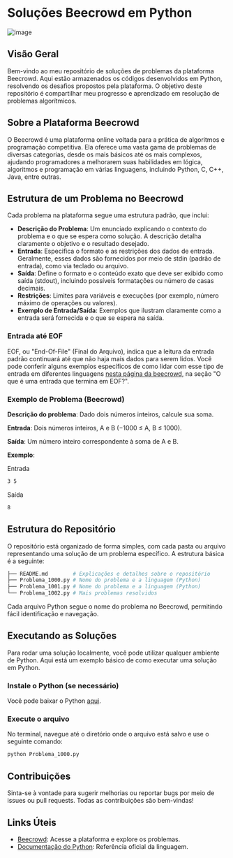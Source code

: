 # Soluções Beecrowd em Python
![image](https://github.com/user-attachments/assets/fd8e1502-54d5-4488-a0b3-e4a066e4b87f)

## Visão Geral

Bem-vindo ao meu repositório de soluções de problemas da plataforma Beecrowd. Aqui estão armazenados os códigos desenvolvidos em Python, resolvendo os desafios propostos pela plataforma. O objetivo deste repositório é compartilhar meu progresso e aprendizado em resolução de problemas algorítmicos.

## Sobre a Plataforma Beecrowd

O Beecrowd é uma plataforma online voltada para a prática de algoritmos e programação competitiva. Ela oferece uma vasta gama de problemas de diversas categorias, desde os mais básicos até os mais complexos, ajudando programadores a melhorarem suas habilidades em lógica, algoritmos e programação em várias linguagens, incluindo Python, C, C++, Java, entre outras.

## Estrutura de um Problema no Beecrowd

Cada problema na plataforma segue uma estrutura padrão, que inclui:

- **Descrição do Problema**: Um enunciado explicando o contexto do problema e o que se espera como solução. A descrição detalha claramente o objetivo e o resultado desejado.
- **Entrada**: Especifica o formato e as restrições dos dados de entrada. Geralmente, esses dados são fornecidos por meio de stdin (padrão de entrada), como via teclado ou arquivo.
- **Saída**: Define o formato e o conteúdo exato que deve ser exibido como saída (stdout), incluindo possíveis formatações ou número de casas decimais.
- **Restrições**: Limites para variáveis e execuções (por exemplo, número máximo de operações ou valores).
- **Exemplo de Entrada/Saída**: Exemplos que ilustram claramente como a entrada será fornecida e o que se espera na saída.


### Entrada até EOF

EOF, ou "End-Of-File" (Final do Arquivo), indica que a leitura da entrada padrão continuará até que não haja mais dados para serem lidos. Você pode conferir alguns exemplos específicos de como lidar com esse tipo de entrada em diferentes linguagens [nesta página da beecrowd](https://www.beecrowd.com.br/judge/pt/faqs/about/problems), na seção "O que é uma entrada que termina em EOF?".

### Exemplo de Problema (Beecrowd)

**Descrição do problema**: Dado dois números inteiros, calcule sua soma.

**Entrada**: Dois números inteiros,  A e B (−1000 ≤ A, B ≤ 1000).

**Saída**: Um número inteiro correspondente à soma de A e B.

**Exemplo**:

Entrada
```bash
3 5
```

Saída
```bash
8
```

## Estrutura do Repositório

O repositório está organizado de forma simples, com cada pasta ou arquivo representando uma solução de um problema específico. A estrutura básica é a seguinte:

```bash
├── README.md        # Explicações e detalhes sobre o repositório
├── Problema_1000.py # Nome do problema e a linguagem (Python)
├── Problema_1001.py # Nome do problema e a linguagem (Python)
└── Problema_1002.py # Mais problemas resolvidos
```

Cada arquivo Python segue o nome do problema no Beecrowd, permitindo fácil identificação e navegação.

## Executando as Soluções

Para rodar uma solução localmente, você pode utilizar qualquer ambiente de Python. Aqui está um exemplo básico de como executar uma solução em Python.

### Instale o Python (se necessário)

Você pode baixar o Python [aqui](https://www.python.org/downloads/).

### Execute o arquivo

No terminal, navegue até o diretório onde o arquivo está salvo e use o seguinte comando:

```bash
python Problema_1000.py
```

## Contribuições

Sinta-se à vontade para sugerir melhorias ou reportar bugs por meio de issues ou pull requests. Todas as contribuições são bem-vindas!

## Links Úteis

- [Beecrowd](https://www.beecrowd.com.br/): Acesse a plataforma e explore os problemas.
- [Documentação do Python](https://docs.python.org/3/): Referência oficial da linguagem.
